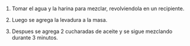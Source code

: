 1. Tomar el agua y la harina para mezclar, revolviendola en un recipiente.

2. Luego se agrega la levadura a la masa.

3. Despues se agrega 2 cucharadas de aceite y se sigue mezclando durante 3 minutos.
